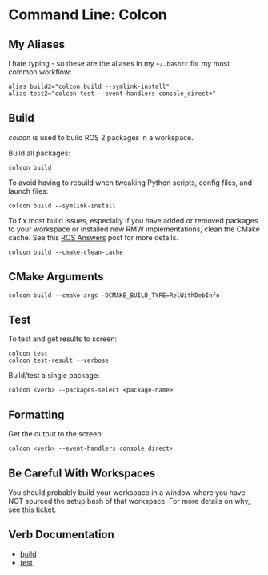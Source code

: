 # Command Line: Colcon

## My Aliases

I hate typing - so these are the aliases in my ``~/.bashrc`` for my most common workflow:

```
alias build2="colcon build --symlink-install"
alias test2="colcon test --event-handlers console_direct+"
```

## Build

_colcon_ is used to build ROS 2 packages in a workspace.

Build all packages:

```
colcon build
```

To avoid having to rebuild when tweaking Python scripts,
config files, and launch files:

```
colcon build --symlink-install
```

To fix most build issues, especially if you have added or removed packages
to your workspace or installed new RMW implementations, clean the CMake
cache. See this
[ROS Answers](https://answers.ros.org/question/333534/when-to-use-cmake-cleanconfigure/)
post for more details.

```
colcon build --cmake-clean-cache
```

## CMake Arguments

```
colcon build --cmake-args -DCMAKE_BUILD_TYPE=RelWithDebInfo
```

## Test

To test and get results to screen:

```
colcon test
colcon test-result --verbose
```

Build/test a single package:

```
colcon <verb> --packages-select <package-name>
```

## Formatting

Get the output to the screen:

```
colcon <verb> --event-handlers console_direct+
```

## Be Careful With Workspaces

You should probably build your workspace in a window where you have NOT sourced the
setup.bash of that workspace. For more details on why, see
[this ticket](https://github.com/colcon/colcon-core/issues/194).

## Verb Documentation

 * [build](https://colcon.readthedocs.io/en/released/reference/verb/build.html)
 * [test](https://colcon.readthedocs.io/en/released/reference/verb/test.html)
